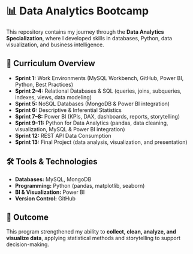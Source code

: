 # 📊 Data Analytics Bootcamp

This repository contains my journey through the **Data Analytics Specialization**, where I developed skills in databases, Python, data visualization, and business intelligence.

## 🚀 Curriculum Overview

* **Sprint 1:** Work Environments (MySQL Workbench, GitHub, Power BI, Python, Best Practices)
* **Sprint 2–4:** Relational Databases & SQL (queries, joins, subqueries, indexes, views, data modeling)
* **Sprint 5:** NoSQL Databases (MongoDB & Power BI integration)
* **Sprint 6:** Descriptive & Inferential Statistics
* **Sprint 7–8:** Power BI (KPIs, DAX, dashboards, reports, storytelling)
* **Sprint 9–11:** Python for Data Analytics (pandas, data cleaning, visualization, MySQL & Power BI integration)
* **Sprint 12:** REST API Data Consumption
* **Sprint 13:** Final Project (data analysis, visualization, and presentation)

## 🛠️ Tools & Technologies

* **Databases:** MySQL, MongoDB
* **Programming:** Python (pandas, matplotlib, seaborn)
* **BI & Visualization:** Power BI
* **Version Control:** GitHub

## 🎯 Outcome

This program strengthened my ability to **collect, clean, analyze, and visualize data**, applying statistical methods and storytelling to support decision-making.

